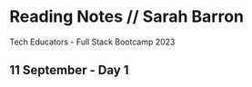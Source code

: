 # Reading Notes // Sarah Barron
Tech Educators - Full Stack Bootcamp 2023

## 11 September - Day 1 
